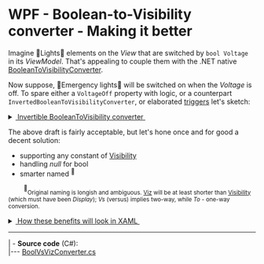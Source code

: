 # WPF - Boolean-to-Visibility converter - Making it better

Imagine :high_brightness:Lights:high_brightness: elements on the *View* that are switched by `bool Voltage` in its *ViewModel*. That's appealing to couple them with the .NET native [BooleanToVisibilityConverter](https://docs.microsoft.com/en-us/dotnet/api/system.windows.controls.booleantovisibilityconverter).

Now suppose, :flashlight:Emergency lights:flashlight: will be switched on when the _Voltage_ is off. To spare either a `VoltageOff` property with logic, or a counterpart `InvertedBooleanToVisibilityConverter`, or elaborated [triggers](https://docs.microsoft.com/en-us/dotnet/api/system.windows.style.triggers) let's sketch:

<details>
<summary><ins>&nbsp;Invertible BooleanToVisibility converter&nbsp;</ins></summary>
&nbsp;

```csharp
public class BooleanToVisibilityConverter : IValueConverter
{
    public bool Invert { get; set; }

    public object Convert(object value, Type _, object __, CultureInfo ___) => value is not bool visible ? 
        throw new ArgumentException($"{nameof(value)} must be bool") :
        Invert ^ visible ? Visibility.Visible : Visibility.Hidden;

    /// ConvertBack(...
}
``` 
XAML:

 ```xaml
<local:BooleanToVisibilityConverter x:Key="BooleanToVisibility" />
<local:BooleanToVisibilityConverter x:Key="InvertedBooleanToVisibility" Invert="True" />
```
\__________________________________________
</details>

The above draft is fairly acceptable, but let's hone once and for good a decent solution:

+ supporting any constant of [Visibility](https://docs.microsoft.com/en-us/dotnet/api/system.windows.visibility)
+ handling *null* for bool
+ smarter named&nbsp;<sup>:raising_hand:</sup>

&nbsp;&nbsp;&nbsp;&nbsp;&nbsp;&nbsp;&nbsp;&nbsp;<sup>:raising_hand:</sup><sub>Original naming is longish and ambiguous. [Viz](https://en.wikipedia.org/wiki/Viz.) will be at least shorter than [Visibility](https://www.merriam-webster.com/dictionary/visibility) (which must have been *Display*); *Vs* (versus) implies two-way, while *To* - one-way conversion.</sub>

<details>
<summary><ins>&nbsp;How these benefits will look in XAML&nbsp;</ins></summary>
&nbsp;

 ```xaml
<local:BoolVsVizConverter x:Key="BoolToViz/>
<local:BoolVsVizConverter x:Key="InvertedBoolToViz" True="Hidden" False="Visible"/>
<local:BoolVsVizConverter x:Key="BoolToVizCollapsed" False="Collapsed"/>
<local:BoolVsVizConverter x:Key="InvertedBoolToVizCollapsed" True="Collapsed" False="Visible"/>
                                                                      
<local:BoolVsVizConverter x:Key="BoolVsViz" DefaultBack="False"/>

```
\__________________________________________
</details>

---

| - **Source code** (C#):\
|--- [BoolVsVizConverter.cs](../../../,./../src/TuttiFrutti/WinClay/Converters/BoolVsVizConverter.cs) 
